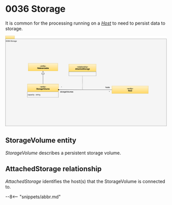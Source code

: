 <!-- SPDX-License-Identifier: CC-BY-4.0 -->
<!-- Copyright Contributors to the Egeria project. -->

# 0036 Storage

It is common for the processing running on a [*Host*](/types/0/0030-Hosts-and-Platforms/#host) to need to persist data to storage.

![UML](0036-Storage.svg)

## StorageVolume entity

*StorageVolume* describes a persistent storage volume.

## AttachedStorage relationship

*AttachedStorage* identifies the host(s) that the StorageVolume is connected to.

--8<-- "snippets/abbr.md"

